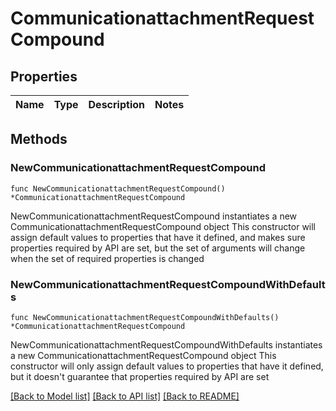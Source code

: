 # CommunicationattachmentRequestCompound

## Properties

Name | Type | Description | Notes
------------ | ------------- | ------------- | -------------

## Methods

### NewCommunicationattachmentRequestCompound

`func NewCommunicationattachmentRequestCompound() *CommunicationattachmentRequestCompound`

NewCommunicationattachmentRequestCompound instantiates a new CommunicationattachmentRequestCompound object
This constructor will assign default values to properties that have it defined,
and makes sure properties required by API are set, but the set of arguments
will change when the set of required properties is changed

### NewCommunicationattachmentRequestCompoundWithDefaults

`func NewCommunicationattachmentRequestCompoundWithDefaults() *CommunicationattachmentRequestCompound`

NewCommunicationattachmentRequestCompoundWithDefaults instantiates a new CommunicationattachmentRequestCompound object
This constructor will only assign default values to properties that have it defined,
but it doesn't guarantee that properties required by API are set


[[Back to Model list]](../README.md#documentation-for-models) [[Back to API list]](../README.md#documentation-for-api-endpoints) [[Back to README]](../README.md)


